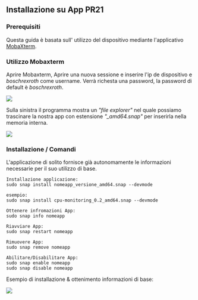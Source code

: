 


## Installazione su App PR21


### Prerequisiti
Questa guida è basata sull' utilizzo del dispositivo mediante l'applicativo 
[MobaXterm](https://mobaxterm.mobatek.net/). 

### Utilizzo Mobaxterm
Aprire Mobaxterm, Aprire una nuova sessione e inserire l'ip de dispositivo e *boschrexroth* come username. Verrà richesta una password, la password di default è
*boschrexroth*.

<div class="text-center">
<img src="./res/installMedia/PR21/install1.png" class="rounded mx-auto d-block">
</div>

Sulla sinistra il programma mostra un *"file explorer"* nel quale possiamo trascinare la nostra app con estensione *"_amd64.snap"* per inserirla nella memoria interna. 

<div class="text-center">
<img src="./res/installMedia/PR21/install2.png" class="rounded mx-auto d-block">
</div>

### Installazione / Comandi
L'applicazione di solito fornisce già autonomamente le informazioni necessarie per il suo utilizzo di base.

    Installazione applicazione:    
    sudo snap install nomeapp_versione_amd64.snap --devmode

    esempio:
    sudo snap install cpu-monitoring_0.2_amd64.snap --devmode

    Ottenere infromazioni App:
    sudo snap info nomeapp

    Riavviare App:
    sudo snap restart nomeapp

    Rimuovere App:
    sudo snap remove nomeapp

    Abilitare/Disabilitare App:
    sudo snap enable nomeapp
    sudo snap disable nomeapp

Esempio di installazione & ottenimento informazioni di base:



<div class="text-center">
<img src="./res/installMedia/PR21/install3.png" class="rounded mx-auto d-block">
</div>





